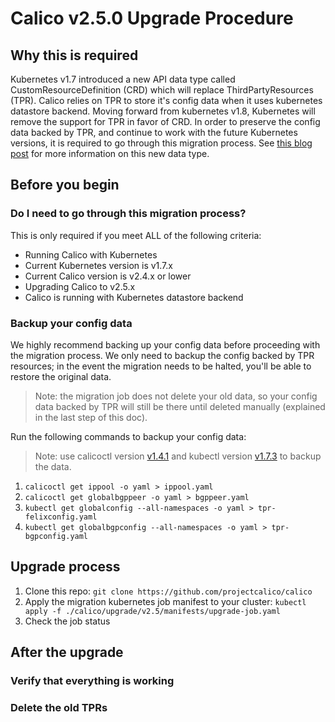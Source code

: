 # Calico v2.5.0 Upgrade Procedure

## Why this is required

Kubernetes v1.7 introduced a new API data type called CustomResourceDefinition (CRD) which will replace ThirdPartyResources (TPR).
Calico relies on TPR to store it's config data when it uses kubernetes datastore backend. Moving forward from kubernetes v1.8, 
Kubernetes will remove the support for TPR in favor of CRD. In order to preserve the config data backed by TPR, and continue to 
work with the future Kubernetes versions, it is required to go through this migration process.
See [this blog post](https://coreos.com/blog/custom-resource-kubernetes-v17) for more information on this new data type. 



## Before you begin

### Do I need to go through this migration process?

This is only required if you meet ALL of the following criteria:

- Running Calico with Kubernetes
- Current Kubernetes version is v1.7.x
- Current Calico version is v2.4.x or lower
- Upgrading Calico to v2.5.x
- Calico is running with Kubernetes datastore backend

### Backup your config data

We highly recommend backing up your config data before proceeding with the migration process.
We only need to backup the config backed by TPR resources; in the event the migration needs to be halted, you'll be able to restore the original data.

> Note: the migration job does not delete your old data, so your config data backed by TPR will still be there until
       deleted manually (explained in the last step of this doc).

Run the following commands to backup your config data:

> Note: use calicoctl version [v1.4.1](https://github.com/projectcalico/calicoctl/releases/tag/v1.4.1) 
       and kubectl version [v1.7.3](https://kubernetes.io/docs/tasks/tools/install-kubectl/) to backup the data.

1. `calicoctl get ippool -o yaml > ippool.yaml`
2. `calicoctl get globalbgppeer -o yaml > bgppeer.yaml`
3. `kubectl get globalconfig --all-namespaces -o yaml > tpr-felixconfig.yaml`
4. `kubectl get globalbgpconfig --all-namespaces -o yaml > tpr-bgpconfig.yaml`



## Upgrade process

1. Clone this repo: `git clone https://github.com/projectcalico/calico`
2. Apply the migration kubernetes job manifest to your cluster: `kubectl apply -f ./calico/upgrade/v2.5/manifests/upgrade-job.yaml`
3. Check the job status 
## After the upgrade

### Verify that everything is working

### Delete the old TPRs